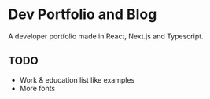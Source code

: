 # Dev Portfolio and Blog

A developer portfolio made in React, Next.js and Typescript. 

## TODO
 * Work & education list like examples
 * More fonts
